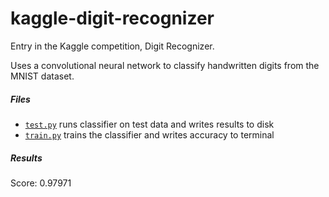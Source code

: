 # kaggle-digit-recognizer
Entry in the Kaggle competition, Digit Recognizer.

Uses a convolutional neural network to classify handwritten digits from the MNIST dataset.

##### Files
- [```test.py```](test.py) runs classifier on test data and writes results to disk
- [```train.py```](train.py) trains the classifier and writes accuracy to terminal

##### Results
Score: 0.97971
